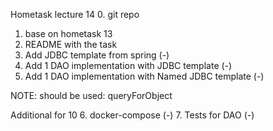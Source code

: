 Hometask lecture 14
0. git repo
1. base on hometask 13
2. README with the task
3. Add JDBC template from spring (-)
4. Add 1 DAO implementation with JDBC template (-)
5. Add 1 DAO implementation with Named JDBC template (-)

NOTE: should be used: queryForObject

Additional for 10
6. docker-compose (-)
7. Tests for DAO (-)